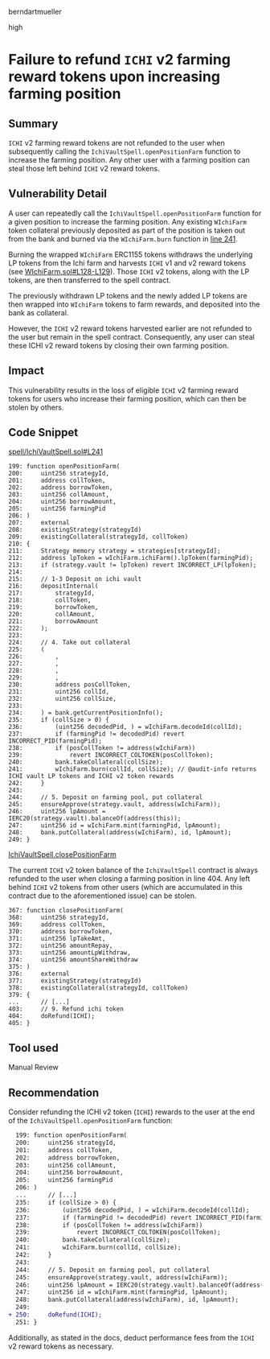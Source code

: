 berndartmueller

high

# Failure to refund `ICHI` v2 farming reward tokens upon increasing farming position

## Summary

`ICHI` v2 farming reward tokens are not refunded to the user when subsequently calling the `IchiVaultSpell.openPositionFarm` function to increase the farming position. Any other user with a farming position can steal those left behind `ICHI` v2 reward tokens.

## Vulnerability Detail

A user can repeatedly call the `IchiVaultSpell.openPositionFarm` function for a given position to increase the farming position. Any existing `WIchiFarm` token collateral previously deposited as part of the position is taken out from the bank and burned via the `WIchiFarm.burn` function in [line 241](https://github.com/sherlock-audit/2023-02-blueberry/blob/main/contracts/spell/IchiVaultSpell.sol#L241).

Burning the wrapped `WIchiFarm` ERC1155 tokens withdraws the underlying LP tokens from the Ichi farm and harvests `ICHI` v1 and v2 reward tokens (see [WIchiFarm.sol#L128-L129](https://github.com/sherlock-audit/2023-02-blueberry/blob/main/contracts/wrapper/WIchiFarm.sol#L128-L129)). Those `ICHI` v2 tokens, along with the LP tokens, are then transferred to the spell contract.

The previously withdrawn LP tokens and the newly added LP tokens are then wrapped into `WIchiFarm` tokens to farm rewards, and deposited into the bank as collateral.

However, the `ICHI` v2 reward tokens harvested earlier are not refunded to the user but remain in the spell contract. Consequently, any user can steal these ICHI v2 reward tokens by closing their own farming position.

## Impact

This vulnerability results in the loss of eligible `ICHI` v2 farming reward tokens for users who increase their farming position, which can then be stolen by others.

## Code Snippet

[spell/IchiVaultSpell.sol#L241](https://github.com/sherlock-audit/2023-02-blueberry/blob/main/contracts/spell/IchiVaultSpell.sol#L241)

```solidity
199: function openPositionFarm(
200:     uint256 strategyId,
201:     address collToken,
202:     address borrowToken,
203:     uint256 collAmount,
204:     uint256 borrowAmount,
205:     uint256 farmingPid
206: )
207:     external
208:     existingStrategy(strategyId)
209:     existingCollateral(strategyId, collToken)
210: {
211:     Strategy memory strategy = strategies[strategyId];
212:     address lpToken = wIchiFarm.ichiFarm().lpToken(farmingPid);
213:     if (strategy.vault != lpToken) revert INCORRECT_LP(lpToken);
214:
215:     // 1-3 Deposit on ichi vault
216:     depositInternal(
217:         strategyId,
218:         collToken,
219:         borrowToken,
220:         collAmount,
221:         borrowAmount
222:     );
223:
224:     // 4. Take out collateral
225:     (
226:         ,
227:         ,
228:         ,
229:         ,
230:         address posCollToken,
231:         uint256 collId,
232:         uint256 collSize,
233:
234:     ) = bank.getCurrentPositionInfo();
235:     if (collSize > 0) {
236:         (uint256 decodedPid, ) = wIchiFarm.decodeId(collId);
237:         if (farmingPid != decodedPid) revert INCORRECT_PID(farmingPid);
238:         if (posCollToken != address(wIchiFarm))
239:             revert INCORRECT_COLTOKEN(posCollToken);
240:         bank.takeCollateral(collSize);
241:         wIchiFarm.burn(collId, collSize); // @audit-info returns ICHI vault LP tokens and ICHI v2 token rewards
242:     }
243:
244:     // 5. Deposit on farming pool, put collateral
245:     ensureApprove(strategy.vault, address(wIchiFarm));
246:     uint256 lpAmount = IERC20(strategy.vault).balanceOf(address(this));
247:     uint256 id = wIchiFarm.mint(farmingPid, lpAmount);
248:     bank.putCollateral(address(wIchiFarm), id, lpAmount);
249: }
```

[IchiVaultSpell.closePositionFarm](https://github.com/sherlock-audit/2023-02-blueberry/blob/main/contracts/spell/IchiVaultSpell.sol#L404)

The current `ICHI` v2 token balance of the `IchiVaultSpell` contract is always refunded to the user when closing a farming position in line 404. Any left behind `ICHI` v2 tokens from other users (which are accumulated in this contract due to the aforementioned issue) can be stolen.

```solidity
367: function closePositionFarm(
368:     uint256 strategyId,
369:     address collToken,
370:     address borrowToken,
371:     uint256 lpTakeAmt,
372:     uint256 amountRepay,
373:     uint256 amountLpWithdraw,
374:     uint256 amountShareWithdraw
375: )
376:     external
377:     existingStrategy(strategyId)
378:     existingCollateral(strategyId, collToken)
379: {
...      // [...]
403:     // 9. Refund ichi token
404:     doRefund(ICHI);
405: }
```

## Tool used

Manual Review

## Recommendation

Consider refunding the ICHI v2 token (`ICHI`) rewards to the user at the end of the `IchiVaultSpell.openPositionFarm` function:

```diff
  199: function openPositionFarm(
  200:     uint256 strategyId,
  201:     address collToken,
  202:     address borrowToken,
  203:     uint256 collAmount,
  204:     uint256 borrowAmount,
  205:     uint256 farmingPid
  206: )
  ...      // [...]
  235:     if (collSize > 0) {
  236:         (uint256 decodedPid, ) = wIchiFarm.decodeId(collId);
  237:         if (farmingPid != decodedPid) revert INCORRECT_PID(farmingPid);
  238:         if (posCollToken != address(wIchiFarm))
  239:             revert INCORRECT_COLTOKEN(posCollToken);
  240:         bank.takeCollateral(collSize);
  241:         wIchiFarm.burn(collId, collSize);
  242:     }
  243:
  244:     // 5. Deposit on farming pool, put collateral
  245:     ensureApprove(strategy.vault, address(wIchiFarm));
  246:     uint256 lpAmount = IERC20(strategy.vault).balanceOf(address(this));
  247:     uint256 id = wIchiFarm.mint(farmingPid, lpAmount);
  248:     bank.putCollateral(address(wIchiFarm), id, lpAmount);
  249:
+ 250:     doRefund(ICHI);
  251: }
```

Additionally, as stated in the docs, deduct performance fees from the `ICHI` v2 reward tokens as necessary.
